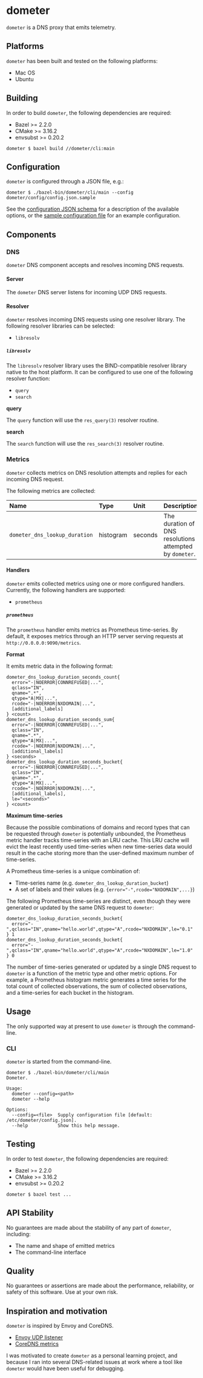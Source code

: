# dometer

`dometer` is a DNS proxy that emits telemetry.

## Platforms

`dometer` has been built and tested on the following platforms:

 * Mac OS
 * Ubuntu
 
## Building

In order to build `dometer`, the following dependencies are required:

 * Bazel >= 2.2.0
 * CMake >= 3.16.2
 * envsubst >= 0.20.2

```
dometer $ bazel build //dometer/cli:main
```

## Configuration

`dometer` is configured through a JSON file, e.g.:

```
dometer $ ./bazel-bin/dometer/cli/main --config dometer/config/config.json.sample
```

See the [configuration JSON schema](./dometer/config/schema.json) for a description
of the available options, or the [sample configuration file](./dometer/config/config.json.sample)
for an example configuration.

## Components

### DNS

`dometer` DNS component accepts and resolves incoming DNS requests.

#### Server

The `dometer` DNS server listens for incoming UDP DNS requests.

#### Resolver

`dometer` resolves incoming DNS requests using one resolver library. The following
resolver libraries can be selected:

 * `libresolv`

##### `libresolv`

The `libresolv` resolver library uses the BIND-compatible resolver library native
to the host platform. It can be configured to use one of the following resolver
function:

 * `query`
 * `search`

**query**

The `query` function will use the `res_query(3)` resolver routine.

**search**

The `search` function will use the `res_search(3)` resolver routine.

### Metrics

`dometer` collects metrics on DNS resolution attempts and replies for each
incoming DNS request.

The following metrics are collected:

| Name | Type | Unit | Description |
| :---- | :---- | :---- | :----------- |
| `dometer_dns_lookup_duration` | histogram | seconds | The duration of DNS resolutions attempted by `dometer`. |

#### Handlers

`dometer` emits collected metrics using one or more configured handlers.
Currently, the following handlers are supported:

 * `prometheus`

##### `prometheus`

The `prometheus` handler emits metrics as Prometheus time-series. By default, it
exposes metrics through an HTTP server serving requests at `http://0.0.0.0:9090/metrics`.

**Format**

It emits metric data in the following format:

```
dometer_dns_lookup_duration_seconds_count{
  error="-|NOERROR|CONNREFUSED|...",
  qclass="IN",
  qname=".*",
  qtype="A|MX|...",
  rcode="-|NOERROR|NXDOMAIN|...",
  [additional_labels]
} <count>
dometer_dns_lookup_duration_seconds_sum{
  error="-|NOERROR|CONNREFUSED|...",
  qclass="IN",
  qname=".*",
  qtype="A|MX|...",
  rcode="-|NOERROR|NXDOMAIN|...",
  [additional_labels]
} <seconds>
dometer_dns_lookup_duration_seconds_bucket{
  error="-|NOERROR|CONNREFUSED|...",
  qclass="IN",
  qname=".*",
  qtype="A|MX|...",
  rcode="-|NOERROR|NXDOMAIN|...",
  [additional_labels],
  le="<seconds>"
} <count>
```

**Maximum time-series**

Because the possible combinations of domains and record types that can be
requested through `dometer` is potentially unbounded, the Prometheus metric
handler tracks time-series with an LRU cache. This LRU cache will evict the
least recently used time-series when new time-series data would result in the
cache storing more than the user-defined maximum number of time-series.

A Prometheus time-series is a unique combination of:
 
  * Time-series name (e.g. `dometer_dns_lookup_duration_bucket`)
  * A set of labels and their values (e.g. `{error="-",rcode="NXDOMAIN",...}`)

The following Prometheus time-series are distinct, even though they were
generated or updated by the same DNS request to `dometer`:

```
dometer_dns_lookup_duration_seconds_bucket{
  error="-",qclass="IN",qname="hello.world",qtype="A",rcode="NXDOMAIN",le="0.1"
} 1
dometer_dns_lookup_duration_seconds_bucket{
  error="-",qclass="IN",qname="hello.world",qtype="A",rcode="NXDOMAIN",le="1.0"
} 0
```

The number of time-series generated or updated by a single DNS request to
`dometer` is a function of the metric type and other metric options. For
example, a Prometheus histogram metric generates a time series for the total
count of collected observations, the sum of collected observations, and a
time-series for each bucket in the histogram.

## Usage

The only supported way at present to use `dometer` is through the command-line.

### CLI

`dometer` is started from the command-line.

```
dometer $ ./bazel-bin/dometer/cli/main
Dometer.

Usage:
  dometer --config=<path>
  dometer --help

Options:
  --config=<file>  Supply configuration file [default: /etc/dometer/config.json].
  --help           Show this help message.
```

## Testing

In order to test `dometer`, the following dependencies are required:

 * Bazel >= 2.2.0
 * CMake >= 3.16.2
 * envsubst >= 0.20.2

```
dometer $ bazel test ... 
```

## API Stability

No guarantees are made about the stability of any part of `dometer`, including:

 * The name and shape of emitted metrics
 * The command-line interface

## Quality

No guarantees or assertions are made about the performance, reliability, or
safety of this software. Use at your own risk.

## Inspiration and motivation

`dometer` is inspired by Envoy and CoreDNS.

- [Envoy UDP listener](https://www.envoyproxy.io/docs/envoy/latest/configuration/listeners/udp_filters/udp_proxy)
- [CoreDNS metrics](https://github.com/coredns/coredns/tree/master/plugin/metrics)

I was motivated to create `dometer` as a personal learning project, and because
I ran into several DNS-related issues at work where a tool like `dometer` would
have been useful for debugging.
